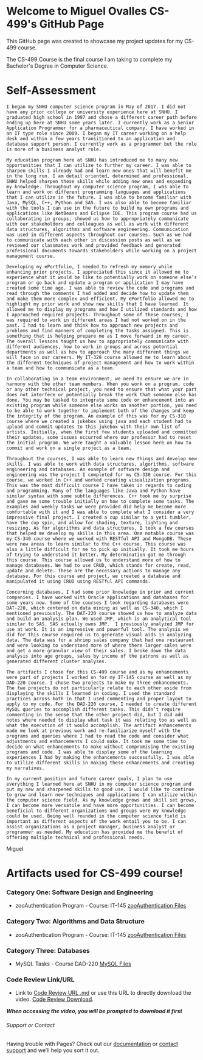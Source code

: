 # Welcome to Miguel Ovalles CS-499's GitHub Page

This GitHub page was created to showcase my project updates for my CS-499 course.

The CS-499 Course is the final course I am taking to complete my Bachelor's Degree in Computer Science.

# Self-Assessment

	I began my SNHU computer science program in May of 2017. I did not have any prior college or university experience here at SNHU. I graduated high school in 1997 and chose a different career path before ending up here at SNHU some years later. I currently work as a Senior Application Programmer for a pharmaceutical company. I have worked in an IT type role since 2009. I began my IT career working on a help desk and within a few years transitioned to an application and database support person. I currently work as a programmer but the role is more of a business analyst role.
	
	My education program here at SNHU has introduced me to many new opportunities that I can utilize to further my career. I was able to sharpen skills I already had and learn new ones that will benefit me in the long run. I am detail oriented, determined and professional. SNHU helped sharpen these skills while adding new ones and expanding my knowledge. Throughout my computer science program, I was able to learn and work on different programming languages and applications that I can utilize in the future. I was able to become familiar with Java, MySQL, C++, Python and SAS. I was also able to become familiar with the tools I can use in the future to build my own programs and applications like NetBeans and Eclipse IDE. This program course had us collaborating in groups, showed us how to appropriately communicate with our stakeholders and colleagues as well as work with different data structures, algorithms and software engineering. Communication was used in different aspects throughout our courses. Such as we had to communicate with each other in discussion posts as well as we reviewed our classmates work and provided feedback and generated professional documents towards stakeholders while working on a project management course. 
	
	Developing my ePortfolio, I needed to refresh my memory while enhancing prior projects. I appreciated this since it allowed me to experience what it would be like to potentially work on someone else’s program or go back and update a program or application I may have created some time ago. I was able to review the code and programs and read through the comments I had added and decide how to update them and make them more complex and efficient. My ePortfolio allowed me to highlight my prior work and show new skills that I have learned. It allowed me to display my programs and how I utilized standards and how I approached required projects. Throughout some of these courses, I was required to work in different areas I had not worked on in the past. I had to learn and think how to approach new projects and problems and find manners of completing the tasks assigned. This is something that is helping prepare me as I move forward in my career. The overall lessons taught us how to appropriately communicate with different audiences, how to work in groups and across potential departments as well as how to approach the many different things we will face in our careers. My IT-328 course allowed me to learn about the different techniques of project management and how to work within a team and how to communicate as a team. 
	
	In collaborating in a team environment, we need to ensure we are in harmony with the other team members. When you work on a program, code or any other technical project, you need to ensure that what your part does not interfere or potentially break the work that someone else has done. You may be tasked to integrate some code or enhancement into an existing program while someone else works on another portion, you need to be able to work together to implement both of the changes and keep the integrity of the program. An example of this was for my CS-310 course where we created a jukebox using java and each student had to upload and commit updates to this jukebox with their own list of artists. Initially, when the first few students uploaded and committed their updates, some issues occurred where our professor had to reset the initial program. We were taught a valuable lesson here on how to commit and work on a single project as a team. 
	
	Throughout the courses, I was able to learn new things and develop new skills. I was able to work with data structures, algorithms, software engineering and databases. An example of software design and engineering was the project I completed for my CS-330 course. For this course, we worked in C++ and worked creating visualization programs. This was the most difficult course I have taken in regards to coding and programming. Many of the languages like Java and Python have similar syntax with some subtle differences. C++ took me by surprise and gave me some trouble initially on how to complete some tasks. The examples and weekly tasks we were provided did help me become more comfortable with it and I was able to complete what I consider a very impressive final project. I created a cup similar to a yeti tumbler, have the cup spin, and allow for shading, texture, lighting and resizing. As for algorithms and data structures, I took a few courses that helped me develop my skills in this area. One notable course was my CS-340 course where we worked with RESTful API and MongoDB. These were new areas to learn similar to the C++ course. This course was also a little difficult for me to pick up initially. It took me hours of trying to understand it better. My determination got me through this course. This course allowed us to understand more of how to manage databases. We had to use CRUD, which stands for create, read, update and delete. These are the necessary actions to manage any database. For this course and project, we created a database and manipulated it using CRUD using RESTful API commands. 
	
	Concerning databases, I had some prior knowledge in prior and current companies. I have worked with Oracle applications and databases for some years now. Some of the courses I took regarding databases were DAT-220, which centered on data mining as well as CS-340, which I mentioned previously. The DAT-220 course showed us how to analyze data and build an analysis plan. We used JMP, which is an analytical tool similar to SAS. SAS actually owns JMP.  I previously analyzed JMP for use at work. It is an impressive and powerful tool. The analysis we did for this course required us to generate visual aids in analyzing data. The data was for a shrimp sales company that had one restaurant and were looking to understand more of where there larger sales were and get a more granular view of their sales. I broke down the data analysis into age groups, sales by income of the patrons as well as generated different cluster analyses. 
	
	The artifacts I chose for this CS-499 course and as my enhancements were part of projects I worked on for my IT-145 course as well as my DAD-220 course. I chose two projects to make my three enhancements. The two projects do not particularly relate to each other aside from displaying the skills I learned in coding. I used the standard practices across both in that I used commenting and proper layout to apply to my code. For the DAD-220 course, I needed to create different MySQL queries to accomplish different tasks. This didn’t require commenting in the sense that the other project did, but I did add notes where needed to display what task it was relating too as well as what the execution of it would accomplish. The artifact enhancements made me look at previous work and re-familiarize myself with the programs and queries where I had to read the code and consider what adjustments and enhancements I could make. It took me some time to decide on what enhancements to make without compromising the existing programs and code. I was able to display some of the learning experiences I had by making the enhancements successfully. I was able to utilize different skills in making these enhancements and creating my narratives. 
	
	In my current position and future career goals, I plan to use everything I learned here at SNHU in my computer science program and put my new and sharpened skills to good use. I would like to continue to grow and learn new techniques and applications I can utilize within the computer science field. As my knowledge grows and skill set grows, I can become more versatile and have more opportunities. I can become beneficial to different organizations and groups were my knowledge could be used. Being well rounded in the computer science field is important as different aspects of the work entail you to be. I can assist organizations as a project manager, business analyst or programmer as needed. My education has provided me the benefit of offering multiple technical and professional needs.

Miguel

# Artifacts used for CS-499 course!

### Category One: Software Design and Engineering

- zooAuthentication Program - Course: IT-145 [zooAuthentication Files](https://github.com/miguelovalles/miguelovalles.github.io/tree/main/zooAuthentication)

### Category Two: Algorithms and Data Structure

- zooAuthentication Program - Course: IT-145 [zooAuthentication Files](https://github.com/miguelovalles/miguelovalles.github.io/tree/main/zooAuthentication)

### Category Three: Databases

- MySQL Tasks - Course DAD-220 [MySQL Files](https://github.com/miguelovalles/miguelovalles.github.io/tree/main/MySQL)

### Code Review Link/URL

- Link to [Code Review URL .md](CodeReview.md) or use this URL to directly download the video. [Code Review Download](http://gofile.me/2ATFw/y7PvIvcgQ).

***When accessing the video, you will be prompted to download it first***


###### Support or Contact

Having trouble with Pages? Check out our [documentation](https://docs.github.com/categories/github-pages-basics/) or [contact support](https://github.com/contact) and we’ll help you sort it out.
